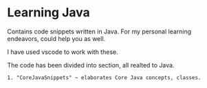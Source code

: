 # Learning Java

Contains code snippets written in Java. For my personal learning endeavors, could help you as well.

I have used vscode to work with these.

The code has been divided into section, all realted to Java.

    1. "CoreJavaSnippets" ~ elaborates Core Java concepts, classes. 